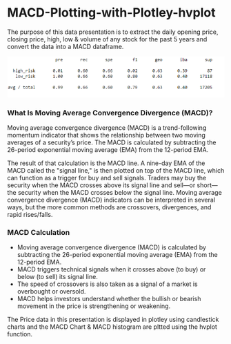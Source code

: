 # MACD-Plotting-with-Plotley-hvplot

The purpose of this data presentation is to extract the daily opening price, closing price, high, low & volume of any stock for the past 5 years and convert the data into a MACD dataframe.

![Stock Price](https://github.com/ritwikthakar/Module-17-Credit-Risk/blob/main/img_2.1.PNG)

### What Is Moving Average Convergence Divergence (MACD)?

Moving average convergence divergence (MACD) is a trend-following momentum indicator that shows the relationship between two moving averages of a security’s price. The MACD is calculated by subtracting the 26-period exponential moving average (EMA) from the 12-period EMA.

The result of that calculation is the MACD line. A nine-day EMA of the MACD called the "signal line," is then plotted on top of the MACD line, which can function as a trigger for buy and sell signals. Traders may buy the security when the MACD crosses above its signal line and sell—or short—the security when the MACD crosses below the signal line. Moving average convergence divergence (MACD) indicators can be interpreted in several ways, but the more common methods are crossovers, divergences, and rapid rises/falls.

### MACD Calculation

- Moving average convergence divergence (MACD) is calculated by subtracting the 26-period exponential moving average (EMA) from the 12-period EMA.
- MACD triggers technical signals when it crosses above (to buy) or below (to sell) its signal line.
- The speed of crossovers is also taken as a signal of a market is overbought or oversold.
- MACD helps investors understand whether the bullish or bearish movement in the price is strengthening or weakening.

The Price data in this presentation is displayed in plotley using candlestick charts and the MACD Chart & MACD histogram are pltted using the hvplot function.

